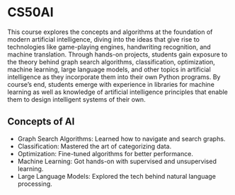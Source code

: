 # CS50AI

This course explores the concepts and algorithms at the foundation of modern artificial intelligence, diving into the ideas that give rise to technologies like game-playing engines, handwriting recognition, and machine translation. Through hands-on projects, students gain exposure to the theory behind graph search algorithms, classification, optimization, machine learning, large language models, and other topics in artificial intelligence as they incorporate them into their own Python programs. By course’s end, students emerge with experience in libraries for machine learning as well as knowledge of artificial intelligence principles that enable them to design intelligent systems of their own.

## Concepts of AI 
- Graph Search Algorithms: Learned how to navigate and search graphs.
- Classification: Mastered the art of categorizing data.
- Optimization: Fine-tuned algorithms for better performance.
- Machine Learning: Got hands-on with supervised and unsupervised learning.
- Large Language Models: Explored the tech behind natural language processing.
